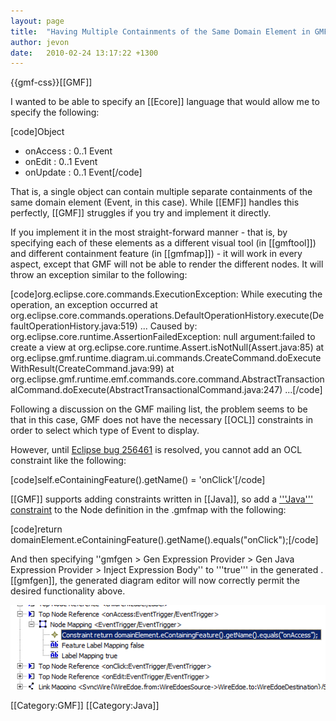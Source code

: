 ```yaml
---
layout: page
title:  "Having Multiple Containments of the Same Domain Element in GMF"
author: jevon
date:   2010-02-24 13:17:22 +1300
---
```


{{gmf-css}}[[GMF]]

I wanted to be able to specify an [[Ecore]] language that would allow me to specify the following:

[code]Object
  - onAccess : 0..1 Event
  - onEdit : 0..1 Event
  - onUpdate : 0..1 Event[/code]

That is, a single object can contain multiple separate containments of the same domain element (Event, in this case). While [[EMF]] handles this perfectly, [[GMF]] struggles if you try and implement it directly.

If you implement it in the most straight-forward manner - that is, by specifying each of these elements as a different visual tool (in [[gmftool]]) and different containment feature (in [[gmfmap]]) - it will work in every aspect, except that GMF will not be able to render the different nodes. It will throw an exception similar to the following:

[code]org.eclipse.core.commands.ExecutionException: While executing the operation, an exception occurred
at org.eclipse.core.commands.operations.DefaultOperationHistory.execute(DefaultOperationHistory.java:519)
...
Caused by: org.eclipse.core.runtime.AssertionFailedException: null argument:failed to create a view
at org.eclipse.core.runtime.Assert.isNotNull(Assert.java:85)
at org.eclipse.gmf.runtime.diagram.ui.commands.CreateCommand.doExecuteWithResult(CreateCommand.java:99)
at org.eclipse.gmf.runtime.emf.commands.core.command.AbstractTransactionalCommand.doExecute(AbstractTransactionalCommand.java:247)
...[/code]

Following a discussion on the GMF mailing list, the problem seems to be that in this case, GMF does not have the necessary [[OCL]] constraints in order to select which type of Event to display. 

However, until <a href="https://bugs.eclipse.org/bugs/show_bug.cgi?id=256461">Eclipse bug 256461</a> is resolved, you cannot add an OCL constraint like the following:

[code]self.eContainingFeature().getName() = 'onClick'[/code]

[[GMF]] supports adding constraints written in [[Java]], so add a <a href="http://wiki.eclipse.org/GMF_Constraints#Java">'''Java''' constraint</a> to the Node definition in the .gmfmap with the following:

[code]return domainElement.eContainingFeature().getName().equals("onClick");[/code]

And then specifying ''gmfgen > Gen Expression Provider > Gen Java Expression Provider > Inject Expression Body'' to '''true''' in the generated .[[gmfgen]], the generated diagram editor will now correctly permit the desired functionality above.

<img src="/img/gmf/java-containment.png" class="gmf-left">

[[Category:GMF]]
[[Category:Java]]